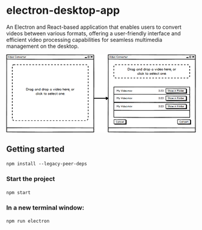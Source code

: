 # electron-desktop-app

An Electron and React-based application that enables users to convert videos between various formats, offering a user-friendly interface and efficient video processing capabilities for seamless multimedia management on the desktop.

![img_mock](004%20-%20mockup.png)

## Getting started

`npm install --legacy-peer-deps`

### Start the project

`npm start`

### In a new terminal window:

`npm run electron`
